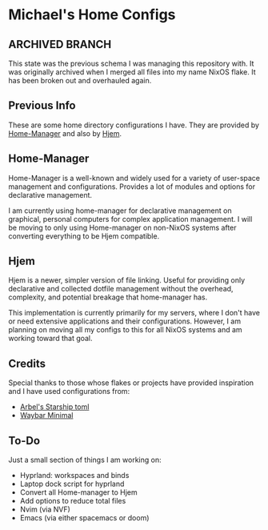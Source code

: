 # Michael's Home Configs

## ARCHIVED BRANCH

This state was the previous schema I was managing this repository with.  It was originally archived when I merged all files into my name NixOS flake.  It has been broken out and overhauled again.

## Previous Info

These are some home directory configurations I have.  They are provided by [Home-Manager](https://github.com/nix-community/home-manager) and also by [Hjem](https://github.com/feel-co/hjem).

## Home-Manager

Home-Manager is a well-known and widely used for a variety of user-space management and configurations.  Provides a lot of modules and options for declarative management.

I am currently using home-manager for declarative management on graphical, personal computers for complex application management.  I will be moving to only using Home-manager on non-NixOS systems after converting everything to be Hjem compatible.

## Hjem

Hjem is a newer, simpler version of file linking.  Useful for providing only declarative and collected dotfile management without the overhead, complexity, and potential breakage that home-manager has.

This implementation is currently primarily for my servers, where I don't have or need extensive applications and their configurations.  However, I am planning on moving all my configs to this for all NixOS systems and am working toward that goal.

## Credits

Special thanks to those whose flakes or projects have provided inspiration and I have used configurations from:

* [Arbel's Starship toml](https://forgejo.spacetime.technology/arbel/nixos)
* [Waybar Minimal](https://github.com/ashish-kus/waybar-minimal/tree/main)

## To-Do

Just a small section of things I am working on:

* Hyprland: workspaces and binds
* Laptop dock script for hyprland
* Convert all Home-manager to Hjem
* Add options to reduce total files
* Nvim (via NVF)
* Emacs (via either spacemacs or doom)
